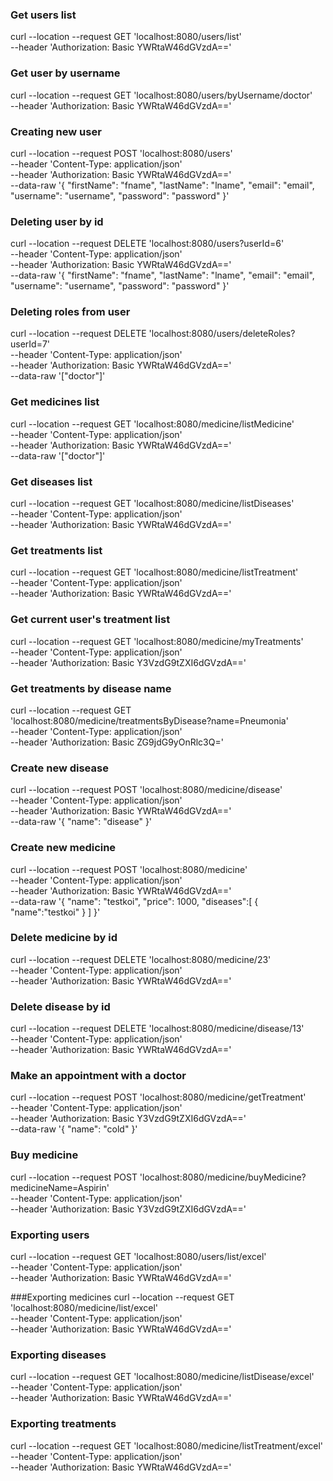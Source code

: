 ### Get users list

curl --location --request GET 'localhost:8080/users/list' \
--header 'Authorization: Basic YWRtaW46dGVzdA=='

### Get user by username
curl --location --request GET 'localhost:8080/users/byUsername/doctor' \
--header 'Authorization: Basic YWRtaW46dGVzdA=='

### Creating new user 
curl --location --request POST 'localhost:8080/users' \
--header 'Content-Type: application/json' \
--header 'Authorization: Basic YWRtaW46dGVzdA==' \
--data-raw '{
"firstName": "fname",
"lastName": "lname",
"email": "email",
"username": "username",
"password": "password"
}'


### Deleting user by id
curl --location --request DELETE 'localhost:8080/users?userId=6' \
--header 'Content-Type: application/json' \
--header 'Authorization: Basic YWRtaW46dGVzdA==' \
--data-raw '{
"firstName": "fname",
"lastName": "lname",
"email": "email",
"username": "username",
"password": "password"
}'


### Deleting roles from user
curl --location --request DELETE 'localhost:8080/users/deleteRoles?userId=7' \
--header 'Content-Type: application/json' \
--header 'Authorization: Basic YWRtaW46dGVzdA==' \
--data-raw '["doctor"]'


### Get medicines list 
curl --location --request GET 'localhost:8080/medicine/listMedicine' \
--header 'Content-Type: application/json' \
--header 'Authorization: Basic YWRtaW46dGVzdA==' \
--data-raw '["doctor"]'

### Get diseases list
curl --location --request GET 'localhost:8080/medicine/listDiseases' \
--header 'Content-Type: application/json' \
--header 'Authorization: Basic YWRtaW46dGVzdA=='

### Get treatments list
curl --location --request GET 'localhost:8080/medicine/listTreatment' \
--header 'Content-Type: application/json' \
--header 'Authorization: Basic YWRtaW46dGVzdA=='


### Get current user's treatment list
curl --location --request GET 'localhost:8080/medicine/myTreatments' \
--header 'Content-Type: application/json' \
--header 'Authorization: Basic Y3VzdG9tZXI6dGVzdA=='


### Get treatments by disease name
curl --location --request GET 'localhost:8080/medicine/treatmentsByDisease?name=Pneumonia' \
--header 'Content-Type: application/json' \
--header 'Authorization: Basic ZG9jdG9yOnRlc3Q='

### Create new disease
curl --location --request POST 'localhost:8080/medicine/disease' \
--header 'Content-Type: application/json' \
--header 'Authorization: Basic YWRtaW46dGVzdA==' \
--data-raw '{
"name": "disease"
}'

### Create new medicine
curl --location --request POST 'localhost:8080/medicine' \
--header 'Content-Type: application/json' \
--header 'Authorization: Basic YWRtaW46dGVzdA==' \
--data-raw '{
"name": "testkoi",
"price": 1000,
"diseases":[
{
"name":"testkoi"
}
]
}'

### Delete medicine by id
curl --location --request DELETE 'localhost:8080/medicine/23' \
--header 'Content-Type: application/json' \
--header 'Authorization: Basic YWRtaW46dGVzdA=='

### Delete disease by id
curl --location --request DELETE 'localhost:8080/medicine/disease/13' \
--header 'Content-Type: application/json' \
--header 'Authorization: Basic YWRtaW46dGVzdA=='

### Make an appointment with a doctor
curl --location --request POST 'localhost:8080/medicine/getTreatment' \
--header 'Content-Type: application/json' \
--header 'Authorization: Basic Y3VzdG9tZXI6dGVzdA==' \
--data-raw '{
"name": "cold"
}'

### Buy medicine 
curl --location --request POST 'localhost:8080/medicine/buyMedicine?medicineName=Aspirin' \
--header 'Content-Type: application/json' \
--header 'Authorization: Basic Y3VzdG9tZXI6dGVzdA=='

### Exporting users
curl --location --request GET 'localhost:8080/users/list/excel' \
--header 'Content-Type: application/json' \
--header 'Authorization: Basic YWRtaW46dGVzdA=='

###Exporting medicines
curl --location --request GET 'localhost:8080/medicine/list/excel' \
--header 'Content-Type: application/json' \
--header 'Authorization: Basic YWRtaW46dGVzdA=='

### Exporting diseases
curl --location --request GET 'localhost:8080/medicine/listDisease/excel' \
--header 'Content-Type: application/json' \
--header 'Authorization: Basic YWRtaW46dGVzdA=='

### Exporting treatments
curl --location --request GET 'localhost:8080/medicine/listTreatment/excel' \
--header 'Content-Type: application/json' \
--header 'Authorization: Basic YWRtaW46dGVzdA=='


